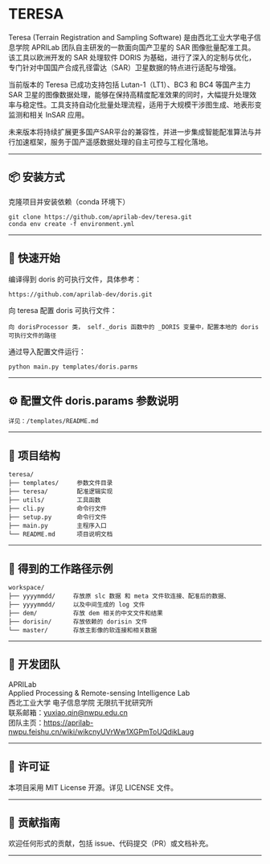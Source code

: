 TERESA
======


Teresa (Terrain Registration and Sampling Software) 是由西北工业大学电子信息学院 APRILab 团队自主研发的一款面向国产卫星的 SAR 图像批量配准工具。该工具以欧洲开发的 SAR 处理软件 DORIS 为基础，进行了深入的定制与优化，专门针对中国国产合成孔径雷达（SAR）卫星数据的特点进行适配与增强。

当前版本的 Teresa 已成功支持包括 Lutan-1（LT1）、BC3 和 BC4 等国产主力 SAR 卫星的图像数据处理，能够在保持高精度配准效果的同时，大幅提升处理效率与稳定性。工具支持自动化批量处理流程，适用于大规模干涉图生成、地表形变监测和相关 InSAR 应用。

未来版本将持续扩展更多国产SAR平台的兼容性，并进一步集成智能配准算法与并行加速框架，服务于国产遥感数据处理的自主可控与工程化落地。

------------------------------------------------------------

📦 安装方式
---------


克隆项目并安装依赖（conda 环境下）

    git clone https://github.com/aprilab-dev/teresa.git
    conda env create -f environment.yml 

------------------------------------------------------------

🚀 快速开始
---------
编译得到 doris 的可执行文件，具体参考：

    https://github.com/aprilab-dev/doris.git

向 teresa 配置 doris 可执行文件：

    向 dorisProcessor 类， self._doris 函数中的 _DORIS 变量中，配置本地的 doris 可执行文件的路径

通过导入配置文件运行：

    python main.py templates/doris.parms


------------------------------------------------------------

⚙️ 配置文件 doris.params 参数说明
----------

    详见：/templates/README.md

------------------------------------------------------------

📁 项目结构
----------

    teresa/
    ├── templates/     参数文件目录
    ├── teresa/        配准逻辑实现
    ├── utils/         工具函数
    ├── cli.py         命令行文件
    ├── setup.py       命令行文件
    ├── main.py        主程序入口
    └── README.md      项目说明文档

------------------------------------------------------------

🧪 得到的工作路径示例
----------

    workspace/
    ├── yyyymmdd/     存放原 slc 数据 和 meta 文件软连接、配准后的数据、
    ├── yyyymmdd/     以及中间生成的 log 文件
    ├── dem/          存放 dem 相关的中文文件和结果
    ├── dorisin/      存放依赖的 dorisin 文件
    └── master/       存放主影像的软连接和相关数据

------------------------------------------------------------

👥 开发团队
----------

APRILab  
Applied Processing & Remote-sensing Intelligence Lab  
西北工业大学 电子信息学院 无限抗干扰研究所  
联系邮箱：yuxiao.qin@nwpu.edu.cn  
团队主页：https://aprilab-nwpu.feishu.cn/wiki/wikcnyUVrWw1XGPmToUQdikLaug

------------------------------------------------------------

📜 许可证
--------

本项目采用 MIT License 开源。详见 LICENSE 文件。

------------------------------------------------------------

🧭 贡献指南
---------

欢迎任何形式的贡献，包括 issue、代码提交（PR）或文档补充。  

------------------------------------------------------------